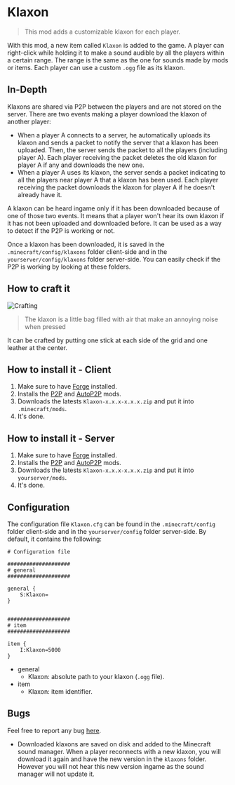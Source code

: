 # Klaxon

> This mod adds a customizable klaxon for each player.

With this mod, a new item called `Klaxon` is added to the game. A player can right-click while holding it to make a sound audible by all the players within a certain range. The range is the same as the one for sounds made by mods or items. Each player can use a custom `.ogg` file as its klaxon.

## In-Depth

Klaxons are shared via P2P between the players and are not stored on the server. There are two events making a player download the klaxon of another player:
* When a player A connects to a server, he automatically uploads its klaxon and sends a packet to notify the server that a klaxon has been uploaded. Then, the server sends the packet to all the players (including player A). Each player receiving the packet deletes the old klaxon for player A if any and downloads the new one.
* When a player A uses its klaxon, the server sends a packet indicating to all the players near player A that a klaxon has been used. Each player receiving the packet downloads the klaxon for player A if he doesn't already have it.

A klaxon can be heard ingame only if it has been downloaded because of one of those two events. It means that a player won't hear its own klaxon if it has not been uploaded and downloaded before. It can be used as a way to detect if the P2P is working or not.

Once a klaxon has been downloaded, it is saved in the `.minecraft/config/klaxons` folder client-side and in the `yourserver/config/klaxons` folder server-side. You can easily check if the P2P is working by looking at these folders.

## How to craft it

![Crafting](/resources/crafting.png "Crafting")

> The klaxon is a little bag filled with air that make an annoying noise when pressed

It can be crafted by putting one stick at each side of the grid and one leather at the center.

## How to install it - Client

1. Make sure to have [Forge](http://www.minecraftforge.net/wiki/Installation/Universal) installed.
2. Installs the [P2P](https://github.com/Nauja/Minecraft/tree/master/P2P) and [AutoP2P](https://github.com/Nauja/Minecraft/tree/master/AutoP2P) mods.
3. Downloads the latests `Klaxon-x.x.x-x.x.x.zip` and put it into `.minecraft/mods`.
4. It's done.

## How to install it - Server

1. Make sure to have [Forge](http://www.minecraftforge.net/wiki/Installation/Universal) installed.
2. Installs the [P2P](https://github.com/Nauja/Minecraft/tree/master/P2P) and [AutoP2P](https://github.com/Nauja/Minecraft/tree/master/AutoP2P) mods.
3. Downloads the latests `Klaxon-x.x.x-x.x.x.zip` and put it into `yourserver/mods`.
4. It's done.

## Configuration

The configuration file `Klaxon.cfg` can be found in the `.minecraft/config` folder client-side and in the `yourserver/config` folder server-side. By default, it contains the following:

```
# Configuration file

####################
# general
####################

general {
    S:Klaxon=
}


####################
# item
####################

item {
    I:Klaxon=5000
}
```

* general
    * Klaxon: absolute path to your klaxon (`.ogg` file).
* item
    * Klaxon: item identifier.

## Bugs

Feel free to report any bug [here](https://github.com/Nauja/Minecraft/issues).

* Downloaded klaxons are saved on disk and added to the Minecraft sound manager. When a player reconnects with a new klaxon, you will download it again and have the new version in the `klaxons` folder. However you will not hear this new version ingame as the sound manager will not update it.
